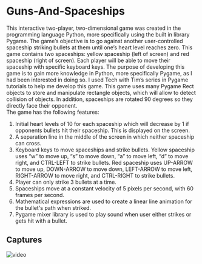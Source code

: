# Guns-And-Spaceships

This interactive two-player, two-dimensional game was created in the programming language Python, more specifically using the built in library Pygame. The game’s objective is to go against another user-controlled spaceship striking bullets at them until one’s heart level reaches zero. This game contains two spaceships: yellow spaceship (left of screen) and red spaceship (right of screen). Each player will be able to move their spaceship with specific keyboard keys. The purpose of developing this game is to gain more knowledge in Python, more specifically Pygame, as I had been interested in doing so. I used Tech with Tim’s series in Pygame tutorials to help me develop this game. This game uses many Pygame Rect objects to store and manipulate rectangle objects, which will allow to detect collision of objects. In addition, spaceships are rotated 90 degrees so they directly face their opponent. \
The game has the following features: 
1. Initial heart levels of 10 for each spaceship which will decrease by 1 if opponents bullets hit their spaceship. This is displayed on the screen.
2. A separation line in the middle of the screen in which neither spaceship can cross.
3. Keyboard keys to move spaceships and strike bullets. Yellow spaceship uses “w” to move up, “s” to move down, “a” to move left, “d” to move right, and CTRL-LEFT to strike bullets. Red spaceship uses UP-ARROW to move up, DOWN-ARROW to move down, LEFT-ARROW to move left, RIGHT-ARROW to move right, and CTRL-RIGHT to strike bullets.
4. Player can only strike 3 bullets at a time.
5. Spaceships move at a constant velocity of 5 pixels per second, with 60 frames per second. 
6. Mathematical expressions are used to create a linear line animation for the bullet's path when striked.
7. Pygame mixer library is used to play sound when user either strikes or gets hit with a bullet.

## Captures
![video](https://github.com/rbrueda/guns-and-spaceships/assets/93105329/babb17db-f1b9-4e3f-a852-885413f75f50)
